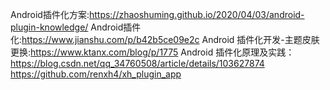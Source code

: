 Android插件化方案:https://zhaoshuming.github.io/2020/04/03/android-plugin-knowledge/
Android插件化:https://www.jianshu.com/p/b42b5ce09e2c
Android 插件化开发-主题皮肤更换:https://www.ktanx.com/blog/p/1775
Android 插件化原理及实践：https://blog.csdn.net/qq_34760508/article/details/103627874   https://github.com/renxh4/xh_plugin_app
